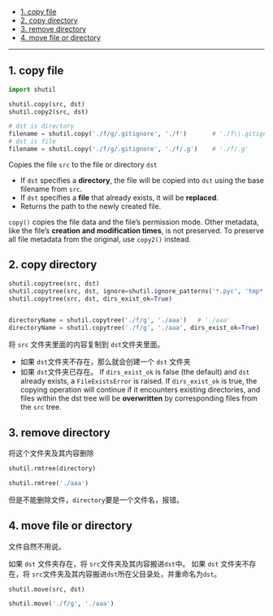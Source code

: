 - [1. copy file](#1-copy-file)
- [2. copy directory](#2-copy-directory)
- [3. remove directory](#3-remove-directory)
- [4. move file or directory](#4-move-file-or-directory)

---
## 1. copy file

```python
import shutil

shutil.copy(src, dst)
shutil.copy2(src, dst)

# dst is directory
filename = shutil.copy('./f/g/.gitignore', './f')       # './f\\.gitignore'
# dst is file
filename = shutil.copy('./f/g/.gitignore', './f/.g')    # './f/.g'
```
Copies the file `src` to the file or directory `dst`
- If `dst` specifies a **directory**, the file will be copied into `dst` using the base filename from `src`. 
- If `dst` specifies a **file** that already exists, it will be **replaced**. 
- Returns the path to the newly created file.

`copy()` copies the file data and the file’s permission mode. Other metadata, like the file’s **creation and modification times**, is not preserved. To preserve all file metadata from the original, use `copy2()` instead.

## 2. copy directory

```python
shutil.copytree(src, dst)
shutil.copytree(src, dst, ignore=shutil.ignore_patterns('*.pyc', 'tmp*'))
shutil.copytree(src, dst, dirs_exist_ok=True)


directoryName = shutil.copytree('./f/g', './aaa')   # './aaa'
directoryName = shutil.copytree('./f/g', './aaa', dirs_exist_ok=True)   # './aaa'
```
将 `src` 文件夹里面的内容复制到 `dst`文件夹里面。
- 如果 `dst`文件夹不存在，那么就会创建一个 `dst` 文件夹
- 如果 `dst`文件夹已存在。
    If `dirs_exist_ok` is false (the default) and `dst` already exists, a `FileExistsError` is raised. 
    If `dirs_exist_ok` is true, the copying operation will continue if it encounters existing directories, and files within the dst tree will be **overwritten** by corresponding files from the `src` tree.

## 3. remove directory

将这个文件夹及其内容删除
```python
shutil.rmtree(directory)

shutil.rmtree('./aaa')
```
但是不能删除文件，`directory`要是一个文件名，报错。


## 4. move file or directory

文件自然不用说。

如果 `dst` 文件夹存在，将 `src`文件夹及其内容搬进`dst`中。
如果 `dst` 文件夹不存在，将 `src`文件夹及其内容搬进`dst`所在父目录处，并重命名为`dst`。
```python
shutil.move(src, dst)

shutil.move('./f/g', './aaa')
```